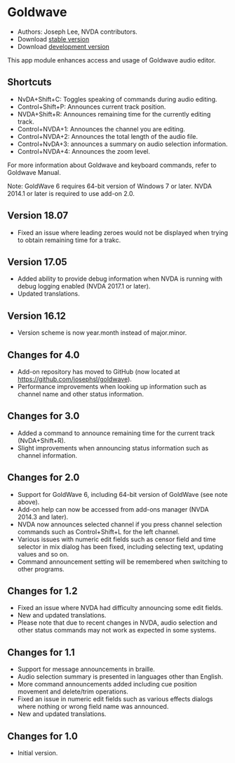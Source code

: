 # Goldwave #

* Authors: Joseph Lee, NVDA contributors.
* Download [stable version][1]
* Download [development version][2]

This app module enhances access and usage of Goldwave audio editor.

## Shortcuts ##

* NvDA+Shift+C: Toggles speaking of commands during audio editing.
* Control+Shift+P: Announces current track position.
* NVDA+Shift+R: Announces remaining time for the currently editing track.
* Control+NVDA+1: Announces the channel you are editing.
* Control+NVDA+2: Announces the total length of the audio file.
* Control+NvDA+3: announces a summary on audio selection information.
* Control+NVDA+4: Announces the zoom level.

For more information about Goldwave and keyboard commands, refer to Goldwave Manual.

Note: GoldWave 6 requires 64-bit version of Windows 7 or later. NVDA 2014.1 or later is required to use add-on 2.0.

## Version 18.07

* Fixed an issue where leading zeroes would not be displayed when trying to obtain remaining time for a trakc.

## Version 17.05

* Added ability to provide debug information when NVDA is running with debug logging enabled (NVDA 2017.1 or later).
* Updated translations.

## Version 16.12

* Version scheme is now year.month instead of major.minor.

## Changes for 4.0

* Add-on repository has moved to GitHub (now located at https://github.com/josephsl/goldwave).
* Performance improvements when looking up information such as channel name and other status information.

## Changes for 3.0

* Added a command to announce remaining time for the current track (NvDA+Shift+R).
* Slight improvements when announcing status information such as channel information.

## Changes for 2.0

* Support for GoldWave 6, including 64-bit version of GoldWave (see note above).
* Add-on help can now be accessed from add-ons manager (NVDA 2014.3 and later).
* NVDA now announces selected channel if you press channel selection commands such as Control+Shift+L for the left channel.
* Various issues with numeric edit fields such as censor field and time selector in mix dialog has been fixed, including selecting text, updating values and so on.
* Command announcement setting will be remembered when switching to other programs.

## Changes for 1.2

* Fixed an issue where NVDA had difficulty announcing some edit fields.
* New and updated translations.
* Please note that due to recent changes in NVDA, audio selection and other status commands may not work as expected in some systems.

## Changes for 1.1

* Support for message announcements in braille.
* Audio selection summary is presented in languages other than English.
* More command announcements added including cue position movement and delete/trim operations.
* Fixed an issue in numeric edit fields such as various effects dialogs where nothing or wrong field name was announced.
* New and updated translations.

## Changes for 1.0

* Initial version.

[1]: http://addons.nvda-project.org/files/get.php?file=gwv

[2]: http://addons.nvda-project.org/files/get.php?file=gwv-dev

